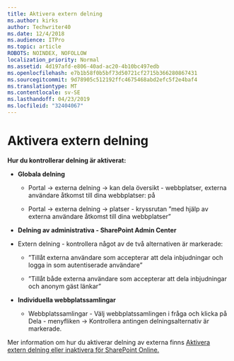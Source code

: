 ```yaml
---
title: Aktivera extern delning
ms.author: kirks
author: Techwriter40
ms.date: 12/4/2018
ms.audience: ITPro
ms.topic: article
ROBOTS: NOINDEX, NOFOLLOW
localization_priority: Normal
ms.assetid: 4d197afd-e806-40ad-ac20-4b10bc497edb
ms.openlocfilehash: e7b1b58f0b5bf73d50721cf2715b366280867431
ms.sourcegitcommit: 9d78905c512192ffc4675468abd2efc5f2e4baf4
ms.translationtype: MT
ms.contentlocale: sv-SE
ms.lasthandoff: 04/23/2019
ms.locfileid: "32404067"
---
```

# <a name="enable-external-sharing"></a>Aktivera extern delning

 **Hur du kontrollerar delning är aktiverat:**
  
- **Globala delning**
    
  - Portal -\> externa delning -\> kan dela översikt - webbplatser, externa användare åtkomst till dina webbplatser: på
    
  - Portal -\> externa delning -\> platser - kryssrutan ”med hjälp av externa användare åtkomst till dina webbplatser”
    
- **Delning av administrativa - SharePoint Admin Center**
    
- Extern delning - kontrollera något av de två alternativen är markerade:
    
  - ”Tillåt externa användare som accepterar att dela inbjudningar och logga in som autentiserade användare”
    
  - ”Tillåt både externa användare som accepterar att dela inbjudningar och anonym gäst länkar”
    
- **Individuella webbplatssamlingar**
    
  - Webbplatssamlingar - Välj webbplatssamlingen i fråga och klicka på Dela - menyfliken -\> Kontrollera antingen delningsalternativ är markerade.
    
Mer information om hur du aktiverar delning av externa finns [Aktivera extern delning eller inaktivera för SharePoint Online.](https://go.microsoft.com/fwlink/?linkid=2047681&amp;clcid=0x409)
  

